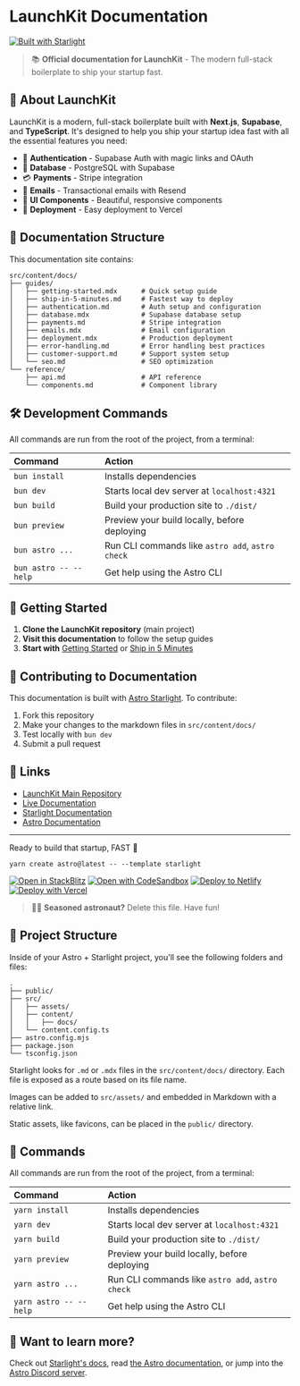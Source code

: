 # LaunchKit Documentation

[![Built with Starlight](https://astro.badg.es/v2/built-with-starlight/tiny.svg)](https://starlight.astro.build)

> 📚 **Official documentation for LaunchKit** - The modern full-stack boilerplate to ship your startup fast.

## 🚀 About LaunchKit

LaunchKit is a modern, full-stack boilerplate built with **Next.js**, **Supabase**, and **TypeScript**. It's designed to help you ship your startup idea fast with all the essential features you need:

- 🔐 **Authentication** - Supabase Auth with magic links and OAuth
- 💾 **Database** - PostgreSQL with Supabase
- 💳 **Payments** - Stripe integration
- 📧 **Emails** - Transactional emails with Resend
- 🎨 **UI Components** - Beautiful, responsive components
- 🚀 **Deployment** - Easy deployment to Vercel

## 📖 Documentation Structure

This documentation site contains:

```
src/content/docs/
├── guides/
│   ├── getting-started.mdx      # Quick setup guide
│   ├── ship-in-5-minutes.md     # Fastest way to deploy
│   ├── authentication.md        # Auth setup and configuration
│   ├── database.mdx             # Supabase database setup
│   ├── payments.md              # Stripe integration
│   ├── emails.mdx               # Email configuration
│   ├── deployment.mdx           # Production deployment
│   ├── error-handling.md        # Error handling best practices
│   ├── customer-support.md      # Support system setup
│   └── seo.md                   # SEO optimization
└── reference/
    ├── api.md                   # API reference
    └── components.md            # Component library
```

## 🛠️ Development Commands

All commands are run from the root of the project, from a terminal:

| Command               | Action                                           |
| :-------------------- | :----------------------------------------------- |
| `bun install`         | Installs dependencies                            |
| `bun dev`             | Starts local dev server at `localhost:4321`      |
| `bun build`           | Build your production site to `./dist/`          |
| `bun preview`         | Preview your build locally, before deploying     |
| `bun astro ...`       | Run CLI commands like `astro add`, `astro check` |
| `bun astro -- --help` | Get help using the Astro CLI                     |

## 🌟 Getting Started

1. **Clone the LaunchKit repository** (main project)
2. **Visit this documentation** to follow the setup guides
3. **Start with** [Getting Started](/guides/getting-started/) or [Ship in 5 Minutes](/guides/ship-in-5-minutes/)

## 📝 Contributing to Documentation

This documentation is built with [Astro Starlight](https://starlight.astro.build/). To contribute:

1. Fork this repository
2. Make your changes to the markdown files in `src/content/docs/`
3. Test locally with `bun dev`
4. Submit a pull request

## 🔗 Links

- [LaunchKit Main Repository](#) <!-- Add actual repo link -->
- [Live Documentation](https://launchkit-docs.vercel.app) <!-- Add actual docs URL -->
- [Starlight Documentation](https://starlight.astro.build/)
- [Astro Documentation](https://docs.astro.build)

---

Ready to build that startup, FAST 🚀

```
yarn create astro@latest -- --template starlight
```

[![Open in StackBlitz](https://developer.stackblitz.com/img/open_in_stackblitz.svg)](https://stackblitz.com/github/withastro/starlight/tree/main/examples/basics)
[![Open with CodeSandbox](https://assets.codesandbox.io/github/button-edit-lime.svg)](https://codesandbox.io/p/sandbox/github/withastro/starlight/tree/main/examples/basics)
[![Deploy to Netlify](https://www.netlify.com/img/deploy/button.svg)](https://app.netlify.com/start/deploy?repository=https://github.com/withastro/starlight&create_from_path=examples/basics)
[![Deploy with Vercel](https://vercel.com/button)](https://vercel.com/new/clone?repository-url=https%3A%2F%2Fgithub.com%2Fwithastro%2Fstarlight%2Ftree%2Fmain%2Fexamples%2Fbasics&project-name=my-starlight-docs&repository-name=my-starlight-docs)

> 🧑‍🚀 **Seasoned astronaut?** Delete this file. Have fun!

## 🚀 Project Structure

Inside of your Astro + Starlight project, you'll see the following folders and files:

```
.
├── public/
├── src/
│   ├── assets/
│   ├── content/
│   │   ├── docs/
│   └── content.config.ts
├── astro.config.mjs
├── package.json
└── tsconfig.json
```

Starlight looks for `.md` or `.mdx` files in the `src/content/docs/` directory. Each file is exposed as a route based on its file name.

Images can be added to `src/assets/` and embedded in Markdown with a relative link.

Static assets, like favicons, can be placed in the `public/` directory.

## 🧞 Commands

All commands are run from the root of the project, from a terminal:

| Command                | Action                                           |
| :--------------------- | :----------------------------------------------- |
| `yarn install`         | Installs dependencies                            |
| `yarn dev`             | Starts local dev server at `localhost:4321`      |
| `yarn build`           | Build your production site to `./dist/`          |
| `yarn preview`         | Preview your build locally, before deploying     |
| `yarn astro ...`       | Run CLI commands like `astro add`, `astro check` |
| `yarn astro -- --help` | Get help using the Astro CLI                     |

## 👀 Want to learn more?

Check out [Starlight's docs](https://starlight.astro.build/), read [the Astro documentation](https://docs.astro.build), or jump into the [Astro Discord server](https://astro.build/chat).
